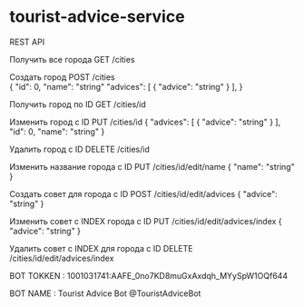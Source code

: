 ﻿# tourist-advice-service

REST API

Получить все города 
GET     /cities


Создать город 
POST    /cities  
{
  "id": 0,
  "name": "string"
  "advices": [
    {
      "advice": "string"
    }
  ],
}

Получить город по ID
GET     /cities/id


Изменить город с ID
PUT     /cities/id
{
  "advices": [
    {
      "advice": "string"
    }
  ],
  "id": 0,
  "name": "string"
}

Удалить город с ID
DELETE  /cities/id 


Изменить название города с ID
PUT     /cities/id/edit/name
{
  "name": "string"
}

Создать совет для города с ID
POST    /cities/id/edit/advices
{
  "advice": "string"
}


Изменить совет с INDEX города с ID
PUT     /cities/id/edit/advices/index
{
  "advice": "string"
}

Удалить совет с INDEX  для города с ID
DELETE  /cities/id/edit/advices/index


BOT TOKKEN : 1001031741:AAFE_0no7KD8muGxAxdqh_MYySpW1OQf644

BOT NAME : Tourist Advice Bot @TouristAdviceBot
